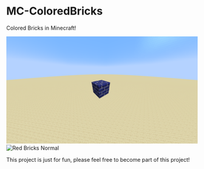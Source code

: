 # MC-ColoredBricks

Colored Bricks in Minecraft!

![Blue Bricks Colored](https://github.com/LudwigBooysen/MC-ColoredBricks/blob/main/Images/blue_bricks_colored.png)
![Red Bricks Normal](https://github.com/LudwigBooysen/MC-ColoredBricks/Images/red_bricks_normal.png)

This project is just for fun, please feel free to become part of this project!

